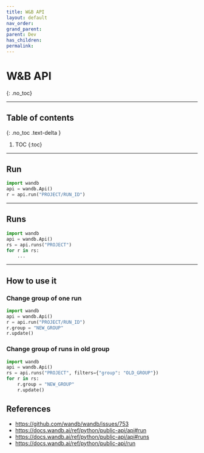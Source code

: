```yaml
---
title: W&B API
layout: default
nav_order:
grand_parent:
parent: Dev
has_children:
permalink:
---
```



# W&B API
{: .no_toc}

***

## Table of contents
{: .no_toc .text-delta }

1. TOC
{:toc}

***

## Run

```python
import wandb
api = wandb.Api()
r = api.run("PROJECT/RUN_ID")
```

***

## Runs

```python
import wandb
api = wandb.Api()
rs = api.runs("PROJECT")
for r in rs:
    ...
```

***

## How to use it

### Change group of one run
```python
import wandb
api = wandb.Api()
r = api.run("PROJECT/RUN_ID")
r.group = "NEW_GROUP"
r.update()
```

### Change group of runs in old group
```python
import wandb
api = wandb.Api()
rs = api.runs("PROJECT", filters={"group": "OLD_GROUP"})
for r in rs:
    r.group = "NEW_GROUP"
    r.update()
```

## References
- <https://github.com/wandb/wandb/issues/753>
- <https://docs.wandb.ai/ref/python/public-api/api#run>
- <https://docs.wandb.ai/ref/python/public-api/api#runs>
- <https://docs.wandb.ai/ref/python/public-api/run>

